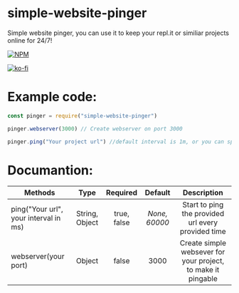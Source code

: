 # simple-website-pinger

Simple website pinger, you can use it to keep your repl.it or similiar projects online for 24/7!

[![NPM](https://nodei.co/npm/simple-website-pinger.png)](https://nodei.co/npm/simple-website-pinger/)

[![ko-fi](https://ko-fi.com/img/githubbutton_sm.svg)](https://ko-fi.com/W7W3315UN)


# Example code:

```js
const pinger = require("simple-website-pinger")

pinger.webserver(3000) // Create webserver on port 3000

pinger.ping("Your project url") //default interval is 1m, or you can specify own interval in ms
```

# Documantion:


| Methods       | Type           | Required      | Default    | Description |
| ------------- |:-------------:|:-------------:|:-------------:| :--------------:|
| ping("Your url", your interval in ms)     | String, Object | true, false | *None,  60000* | Start to ping the provided url every provided time |
| webserver(your port)     | Object | false | 3000 | Create simple websever for your project, to make it pingable |

